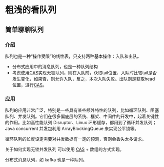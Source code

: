 # 粗浅的看队列

## **简单聊聊队列**

### 介绍

队列也是一种“操作受限”的线性表，只支持两种基本操作：入队和出队。

* 分布式应用中的消息队列，也是一种队列结构
* 考虑使用[CAS](https://zh.wikipedia.org/wiki/%E6%AF%94%E8%BE%83%E5%B9%B6%E4%BA%A4%E6%8D%A2)实现无锁队列，则在入队前，获取tail位置，入队时比较tail是否发生变化，如果否，则允许入队，反之，本次入队失败。出队则是获取head位置，进行[CAS](https://zh.wikipedia.org/wiki/%E6%AF%94%E8%BE%83%E5%B9%B6%E4%BA%A4%E6%8D%A2)。

### 应用

队列的应用非常广泛，特别是一些具有某些额外特性的队列，比如循环队列、阻塞队列、并发队列。它们在很多偏底层的系统、框架、中间件的开发中，起着关键性的作用。比如高性能队列 Disruptor、Linux 环形缓存，都用到了循环并发队列；Java concurrent 并发包利用 ArrayBlockingQueue 来实现公平锁等。

循环队列的长度设定需要对并发数据有一定的预测，否则会丢失太多请求。

关于如何实现无锁并发队列
可以使用 [CAS](https://zh.wikipedia.org/wiki/%E6%AF%94%E8%BE%83%E5%B9%B6%E4%BA%A4%E6%8D%A2) + 数组的方式实现。

分布式消息队列，如 kafka 也是一种队列。
